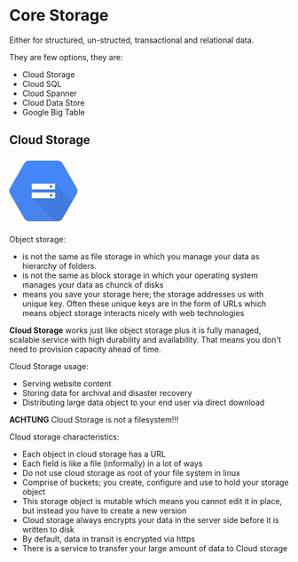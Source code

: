 # Core Storage

Either for structured, un-structed, transactional and relational data.

They are few options, they are:
* Cloud Storage
* Cloud SQL
* Cloud Spanner
* Cloud Data Store
* Google Big Table

## Cloud Storage
![Alt text](images/gcpcloudstorage.png?raw=true "GCP Cloud Storage")

Object storage:
* is not the same as file storage in which you manage your data as hierarchy of folders.
* is not the same as block storage in which your operating system manages your data as chunck of disks
* means you save your storage here; the storage addresses us with unique key. Often these unique keys are in the form of URLs which means object storage interacts nicely with web technologies

**Cloud Storage** works just like object storage plus it is fully managed, scalable service with high durability and availability. That means you don't need to provision capacity ahead of time.

Cloud Storage usage:
* Serving website content
* Storing data for archival and disaster recovery
* Distributing large data object to your end user via direct download

**ACHTUNG** Cloud Storage is not a filesystem!!!

Cloud storage characteristics:
* Each object in cloud storage has a URL
* Each field is like a file (informally) in a lot of ways
* Do not use cloud storage as root of your file system in linux
* Comprise of buckets; you create, configure and use to hold your storage object
* This storage object is mutable which means you cannot edit it in place, but instead you have to create a new version
* Cloud storage always encrypts your data in the server side before it is written to disk
* By default, data in transit is encrypted via https
* There is a service to transfer your large amount of data to Cloud storage
